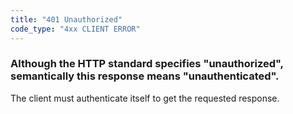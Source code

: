 ```yaml
---
title: "401 Unauthorized"
code_type: "4xx CLIENT ERROR"
---
```


### Although the HTTP standard specifies "unauthorized", semantically this response means "unauthenticated".

The client must authenticate itself to get the requested response.
